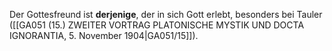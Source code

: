
Der Gottesfreund ist **derjenige**, der in sich Gott erlebt, besonders bei Tauler ([[GA051 (15.) ZWEITER VORTRAG PLATONISCHE MYSTIK UND DOCTA IGNORANTIA, 5. November 1904|GA051/15]]).
